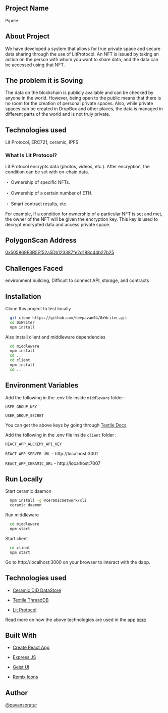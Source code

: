 ## Project Name

Pipele

## About Project

We have developed a system that allows for true private space and secure data sharing through the use of LitProtocol. An NFT is issued by taking an action on the person with whom you want to share data, and the data can be accessed using that NFT.

## The problem it is Soving

The data on the blockchain is publicly available and can be checked by anyone in the world. However, being open to the public means that there is no room for the creation of personal private spaces. Also, while private spaces can be created in DropBox and other places, the data is managed in different parts of the world and is not truly private.

## Technologies used

Lit Protocol, ERC721, ceramic, IPFS

### What is Lit Protocol?

Lit Protocol encrypts data (photos, videos, etc.). After encryption, the condition can be set with on-chain data.

・ Ownership of specific NFTs.

・ Ownership of a certain number of ETH.

・ Smart contract results, etc.

For example, if a condition for ownership of a particular NFT is set and met, the owner of the NFT will be given the encryption key. This key is used to decrypt encrypted data and access private space.

## PolygonScan Address

<a href="https://mumbai.polygonscan.com/address/0x505869E3B5Ef52a5Db123387fe2d188c44b27b25">0x505869E3B5Ef52a5Db123387fe2d188c44b27b25</a>

## Challenges Faced

environment building, Difficult to connect API, storage, and contracts

## Installation

Clone this project to test locally

```bash
  git clone https://github.com/devpavan04/0xWriter.git
  cd 0xWriter
  npm install
```

Also install client and middleware dependencies

```bash
  cd middleware
  npm install
  cd ..
  cd client
  npm install
  cd ..
```

## Environment Variables

Add the following in the .env file inside `middleware` folder :

`USER_GROUP_KEY`

`USER_GROUP_SECRET`

You can get the above keys by going through [Textile Docs](https://docs.textile.io/hub/apis/#user-group-key)

Add the following in the .env file inside `client` folder :

`REACT_APP_ALCKEMY_API_KEY`

`REACT_APP_SERVER_URL` - http://localhost:3001

`REACT_APP_CERAMIC_URL` - http://localhost:7007

## Run Locally

Start ceramic daemon

```bash
  npm install -g @ceramicnetwork/cli
  ceramic daemon
```

Run middleware

```bash
  cd middleware
  npm start
```

Start client

```bash
  cd client
  npm start
```

Go to http://localhost:3000 on your browser to interact with the dapp.

## Technologies used

- [Ceramic DID DataStore](https://developers.ceramic.network/tools/glaze/did-datastore/)

- [Textile ThreadDB](https://docs.textile.io/threads/)

- [Lit Protocol](https://litprotocol.com/)

Read more on how the above technologies are used in the app [here](https://glory-barber-0dd.notion.site/0xWriter-Tech-Stack-e2e79965a4524147ac6dc079b82e3ac8)

## Built With

- [Create React App](https://create-react-app.dev/)

- [Express JS](https://expressjs.com/)

- [Geist UI](https://geist-ui.dev/en-us)

- [Remix Icons](https://remixicon.com/)

## Author

[@pavansoratur](https://github.com/devpavan04)
